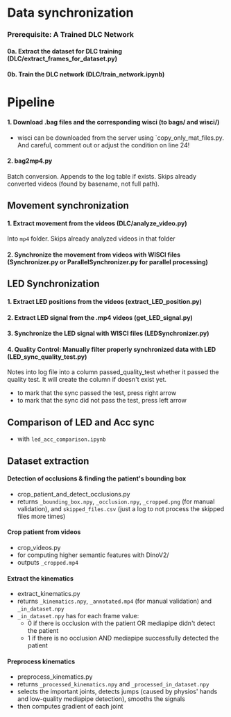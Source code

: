 # Data synchronization

### Prerequisite: A Trained DLC Network

#### 0a. Extract the dataset for DLC training (DLC/extract_frames_for_dataset.py)

#### 0b. Train the DLC network (DLC/train_network.ipynb)


# Pipeline


#### 1. Download .bag files and the corresponding wisci (to bags/ and wisci/)
 - wisci can be downloaded from the server using `copy_only_mat_files.py. And careful, comment out or adjust the condition on line 24!

#### 2. bag2mp4.py

Batch conversion. Appends to the log table if exists. Skips already converted videos (found by basename, not full path).

## Movement synchronization

#### 1. Extract movement from the videos (DLC/analyze_video.py)

Into `mp4` folder. Skips already analyzed videos in that folder

#### 2. Synchronize the movement from videos with WISCI files (Synchronizer.py or ParallelSynchronizer.py for parallel processing)

## LED Synchronization

#### 1. Extract LED positions from the videos (extract_LED_position.py)

#### 2. Extract LED signal from the .mp4 videos (get_LED_signal.py)

#### 3. Synchronize the LED signal with WISCI files (LEDSynchronizer.py)

#### 4. Quality Control: Manually filter properly synchronized data with LED (LED_sync_quality_test.py)

Notes into log file into a column passed_quality_test whether it passed the quality test.
It will create the column if doesn't exist yet.
 - to mark that the sync passed the test, press right arrow
 - to mark that the sync did not pass the test, press left arrow

## Comparison of LED and Acc sync
 - with `led_acc_comparison.ipynb`

## Dataset extraction

#### Detection of occlusions & finding the patient's bounding box
 - crop_patient_and_detect_occlusions.py
 - returns `_bounding_box.npy`, `_occlusion.npy`, `_cropped.png` (for manual validation), and `skipped_files.csv` (just a log to not process the skipped files more times)

#### Crop patient from videos 
 - crop_videos.py
 - for computing higher semantic features with DinoV2/
 - outputs `_cropped.mp4`

#### Extract the kinematics
 - extract_kinematics.py
 - returns `_kinematics.npy`, `_annotated.mp4` (for manual validation) and `_in_dataset.npy`
 - `_in_dataset.npy` has for each frame value:
    - 0 if there is occlusion with the patient OR mediapipe didn't detect the patient
    - 1 if there is no occlusion AND mediapipe successfully detected the patient

#### Preprocess kinematics
 - preprocess_kinematics.py
 - returns `_processed_kinematics.npy` and `_processed_in_dataset.npy`
 - selects the important joints, detects jumps (caused by physios' hands and low-quality mediapipe detection), smooths the signals
 - then computes gradient of each joint